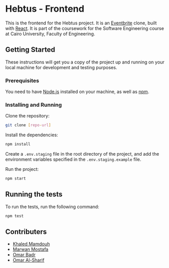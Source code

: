 # Hebtus - Frontend

This is the frontend for the Hebtus project. It is an [Eventbrite](https://www.eventbrite.com/) clone, built with [React](https://reactjs.org/). It is part of the coursework for the Software Engineering course at Cairo University, Faculty of Engineering.

## Getting Started

These instructions will get you a copy of the project up and running on your local machine for development and testing purposes.

### Prerequisites

You need to have [Node.js](https://nodejs.org/en/) installed on your machine, as well as [npm](https://www.npmjs.com/).

### Installing and Running

Clone the repository:

```bash
git clone [repo-url]
```

Install the dependencies:

```bash
npm install
```

Create a `.env.staging` file in the root directory of the project, and add the environment variables specified in the `.env.staging.example` file.

Run the project:

```bash
npm start
```

## Running the tests

To run the tests, run the following command:

```bash
npm test
```

## Contributers

- [Khaled Mamdouh](https://github.com/Khalidmamdou7)
- [Marwan Mostafa](https://github.com/Marwan-9)
- [Omar Badr](https://github.com/Grintaking19)
- [Omar Al-Sharif](https://github.com/Omar-Al-Sharif)